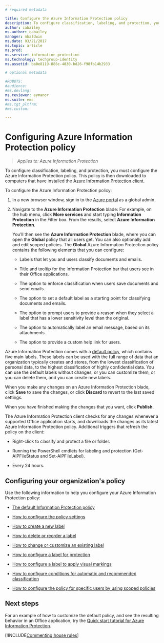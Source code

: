 ```yaml
---
# required metadata

title: Configure the Azure Information Protection policy
description: To configure classification, labeling, and protection, you must configure the Azure Information Protection policy. 
author: cabailey
ms.author: cabailey
manager: mbaldwin
ms.date: 03/21/2017
ms.topic: article
ms.prod:
ms.service: information-protection
ms.technology: techgroup-identity
ms.assetid: ba0e8119-886c-4830-bd26-f98fb14b2933

# optional metadata

#ROBOTS:
#audience:
#ms.devlang:
ms.reviewer: eymanor
ms.suite: ems
#ms.tgt_pltfrm:
#ms.custom:

---
```


# Configuring Azure Information Protection policy

>*Applies to: Azure Information Protection*

To configure classification, labeling, and protection, you must configure the Azure Information Protection policy. This policy is then downloaded to computers that have installed the [Azure Information Protection client](https://www.microsoft.com/en-us/download/details.aspx?id=53018).

To configure the Azure Information Protection policy:

1. In a new browser window, sign in to the [Azure portal](https://portal.azure.com) as a global admin.

2. Navigate to the **Azure Information Protection** blade: For example, on the hub menu, click **More services** and start typing **Information Protection** in the Filter box. From the results, select **Azure Information Protection**. 

    You'll then see the **Azure Information Protection** blade, where you can open the **Global** policy that all users get. You can also optionally add and edit scoped policies. The **Global** Azure Information Protection policy contains the following elements that you can configure:

    - Labels that let you and users classify documents and emails.

    - Title and tooltip for the Information Protection bar that users see in their Office applications.

    - The option to enforce classification when users save documents and send emails.

    - The option to set a default label as a starting point for classifying documents and emails.

    - The option to prompt users to provide a reason when they select a label that has a lower sensitivity level than the original.

    - The option to automatically label an email message, based on its attachments.

    - The option to provide a custom help link for users.

Azure Information Protection comes with a [default policy](configure-policy-default.md), which contains five main labels. These labels can be used with the full range of data that an organization typically creates and stores, from the lowest classification of personal data, to the highest classification of highly confidential data. You can use the default labels without changes, or you can customize them, or you can delete them, and you can create new labels.

When you make any changes on an Azure Information Protection blade, click **Save** to save the changes, or click **Discard** to revert to the last saved settings. 

When you have finished making the changes that you want, click **Publish**. 

The Azure Information Protection client checks for any changes whenever a supported Office application starts, and downloads the changes as its latest Azure Information Protection policy. Additional triggers that refresh the policy on the client:

- Right-click to classify and protect a file or folder.

- Running the PowerShell cmdlets for labeling and protection (Get-AIPFileStatus and Set-AIPFileLabel).

- Every 24 hours.


## Configuring your organization's policy

Use the following information to help you configure your Azure Information Protection policy:

- [The default Information Protection policy](configure-policy-default.md)

- [How to configure the policy settings](configure-policy-settings.md)

- [How to create a new label](configure-policy-new-label.md)

- [How to delete or reorder a label](configure-policy-delete-reorder.md)

- [How to change or customize an existing label](configure-policy-change-label.md)

- [How to configure a label for protection](configure-policy-protection.md)

- [How to configure a label to apply visual markings](configure-policy-markings.md)

- [How to configure conditions for automatic and recommended classification](configure-policy-classification.md)

- [How to configure the policy for specific users by using scoped policies](configure-policy-scope.md)

## Next steps

For an example of how to customize the default policy, and see the resulting behavior in an Office application, try the [Quick start tutorial for Azure Information Protection](../get-started/infoprotect-quick-start-tutorial.md).

[!INCLUDE[Commenting house rules](../includes/houserules.md)]
